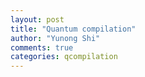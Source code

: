 ```yaml
---
layout: post
title: "Quantum compilation"
author: "Yunong Shi"
comments: true
categories: qcompilation
---
```



